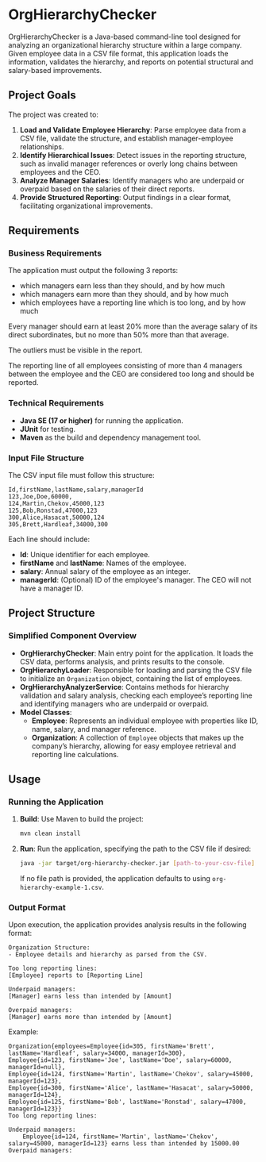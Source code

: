 # OrgHierarchyChecker

OrgHierarchyChecker is a Java-based command-line tool designed for analyzing an organizational
hierarchy structure within a large company. Given employee data in a CSV file format, this
application loads the information, validates the hierarchy, and reports on potential structural and
salary-based improvements.

## Project Goals

The project was created to:

1. **Load and Validate Employee Hierarchy**: Parse employee data from a CSV file, validate the
   structure, and establish manager-employee relationships.
2. **Identify Hierarchical Issues**: Detect issues in the reporting structure, such as invalid
   manager references or overly long chains between employees and the CEO.
3. **Analyze Manager Salaries**: Identify managers who are underpaid or overpaid based on the
   salaries of their direct reports.
4. **Provide Structured Reporting**: Output findings in a clear format, facilitating organizational
   improvements.

## Requirements

### Business Requirements

The application must output the following 3 reports:

- which managers earn less than they should, and by how much
- which managers earn more than they should, and by how much
- which employees have a reporting line which is too long, and by how much

Every manager should earn at least 20% more than the average salary of its direct subordinates, but
no more than 50% more than that average.

The outliers must be visible in the report.

The reporting line of all employees consisting of more than 4 managers between the employee and the
CEO are considered too long and should be reported.

### Technical Requirements

- **Java SE (17 or higher)** for running the application.
- **JUnit** for testing.
- **Maven** as the build and dependency management tool.

### Input File Structure

The CSV input file must follow this structure:

```csv
Id,firstName,lastName,salary,managerId
123,Joe,Doe,60000,
124,Martin,Chekov,45000,123
125,Bob,Ronstad,47000,123
300,Alice,Hasacat,50000,124
305,Brett,Hardleaf,34000,300
```

Each line should include:

- **Id**: Unique identifier for each employee.
- **firstName** and **lastName**: Names of the employee.
- **salary**: Annual salary of the employee as an integer.
- **managerId**: (Optional) ID of the employee's manager. The CEO will not have a manager ID.

## Project Structure

### Simplified Component Overview

- **OrgHierarchyChecker**: Main entry point for the application. It loads the CSV data, performs
  analysis, and prints results to the console.
- **OrgHierarchyLoader**: Responsible for loading and parsing the CSV file to initialize
  an `Organization` object, containing the list of employees.
- **OrgHierarchyAnalyzerService**: Contains methods for hierarchy validation and salary analysis,
  checking each employee’s reporting line and identifying managers who are underpaid or overpaid.
- **Model Classes**:
    - **Employee**: Represents an individual employee with properties like ID, name, salary, and
      manager reference.
    - **Organization**: A collection of `Employee` objects that makes up the company’s hierarchy,
      allowing for easy employee retrieval and reporting line calculations.

## Usage

### Running the Application

1. **Build**: Use Maven to build the project:
   ```bash
   mvn clean install
   ```
2. **Run**: Run the application, specifying the path to the CSV file if desired:
   ```bash
   java -jar target/org-hierarchy-checker.jar [path-to-your-csv-file]
   ```
   If no file path is provided, the application defaults to using `org-hierarchy-example-1.csv`.

### Output Format

Upon execution, the application provides analysis results in the following format:

```
Organization Structure:
- Employee details and hierarchy as parsed from the CSV.

Too long reporting lines:  
[Employee] reports to [Reporting Line]

Underpaid managers:  
[Manager] earns less than intended by [Amount]

Overpaid managers:  
[Manager] earns more than intended by [Amount]
```

Example:
```
Organization{employees=Employee{id=305, firstName='Brett', lastName='Hardleaf', salary=34000, managerId=300},
Employee{id=123, firstName='Joe', lastName='Doe', salary=60000, managerId=null},
Employee{id=124, firstName='Martin', lastName='Chekov', salary=45000, managerId=123},
Employee{id=300, firstName='Alice', lastName='Hasacat', salary=50000, managerId=124},
Employee{id=125, firstName='Bob', lastName='Ronstad', salary=47000, managerId=123}}
Too long reporting lines: 
	
Underpaid managers: 
	Employee{id=124, firstName='Martin', lastName='Chekov', salary=45000, managerId=123} earns less than intended by 15000.00
Overpaid managers: 
	

```